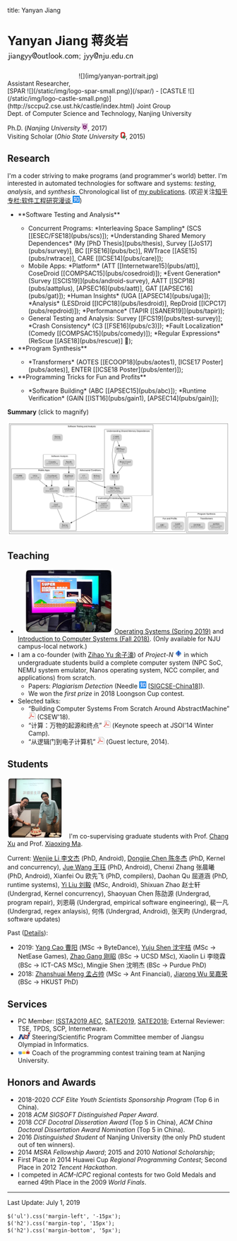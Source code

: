 title: Yanyan Jiang

# Yanyan Jiang 蒋炎岩 ![](img/email.png)

<div class="row gutter" markdown="1">
<div class="col-lg-3 col-md-3 col-sm-4 col-xs-5">
  <center>![](img/yanyan-portrait.jpg)</center>
</div>
Assistant Researcher,<br>[SPAR ![](/static/img/logo-spar-small.png)](/spar/) - [CASTLE ![](/static/img/logo-castle-small.png)](http://sccpu2.cse.ust.hk/castle/index.html) Joint Group<br>Dept. of Computer Science and Technology, Nanjing University

Ph.D. (*Nanjing University* ![](img/nju_logo.png), 2017)<br>Visiting Scholar (*Ohio State University* ![](img/buckeye.png), 2015)

</div>

## Research

I'm a coder striving to make programs (and programmer's world) better. I'm interested in automated technologies for software and systems: *testing*, *analysis*, and *synthesis*. Chronological list of [my publications](pub). (欢迎关注[知乎专栏:软件工程研究漫谈 ![](img/zhihu.png)](https://zhuanlan.zhihu.com/se-research))

<div class="row gutter" markdown="1">
<div class="col-lg-7 col-md-7 col-sm-12">
<ul>
  <li>**Software Testing and Analysis**</li>
  <ul>
    <li>Concurrent Programs: 
    *Interleaving Space Sampling*
    (SCS [[ESEC/FSE18](pubs/scs)]);
    *Understanding Shared Memory Dependences*
    (My [PhD Thesis](pubs/thesis),
    Survey [[JoS17](pubs/survey)],
    BC [[FSE16](pubs/bc)],
    RWTrace [[ASE15](pubs/rwtrace)],
    CARE [[ICSE14](pubs/care)]);
    </li>
    <li>Mobile Apps:
    *Platform*
    (ATT [[Internetware15](pubs/att)],
    CoseDroid [[COMPSAC15](pubs/cosedroid)]);
    *Event Generation*
    (Survey [[SCIS19]](pubs/android-survey), AATT [[SCP18](pubs/aattplus), [APSEC16](pubs/aatt)],
    GAT [[APSEC16](pubs/gat)]);
    *Human Insights*
    (UGA [[APSEC14](pubs/uga)]);
    *Analysis*
    (LESDroid [[ICPC18](pubs/lesdroid)],
    RepDroid [[ICPC17](pubs/repdroid)]);
    *Performance*
    (TAPIR [[SANER19]](pubs/tapir));</li>
    <li>General Testing and Analysis:
    Survey [[FCS19](pubs/test-survey)]; 
    *Crash Consistency* (C3 [[FSE16](pubs/c3)]); *Fault Localization* (Comedy [[COMPSAC15](pubs/comedy)]); *Regular Expressions* (ReScue [[ASE18](pubs/rescue)] 🏅);</li>
  </ul>
  <li>**Program Synthesis**</li>
  <ul>
    <li>*Transformers* (AOTES [[ECOOP18](pubs/aotes1), [ICSE17 Poster](pubs/aotes)], ENTER [[ICSE18 Poster](pubs/enter)]);</li>
  </ul>
  <li>**Programming Tricks for Fun and Profits**</li>
  <ul>
    <li>*Software Building* (ABC [[APSEC15](pubs/abc)]); *Runtime Verification* (GAIN [[IST16](pubs/gain1), [APSEC14](pubs/gain)]);</li>
  </ul>
</ul>
</div>

<div class="col-lg-5 col-md-5 col-sm-12" style="vertical-align:middle">

<b>Summary</b> (click to magnify)

<a href="summary"><img src="summary.svg"/></a>

</div>
</div>


## Teaching

* <img class="pull-right" style="margin-left:15px" width="200px" src="img/projectn.jpg"/>  [Operating Systems (Spring 2019)](/~jyywiki) and [Introduction to Computer Systems (Fall 2018)](/~jyywiki). (Only available for NJU campus-local network.)
* I am a co-founder (with [Zihao Yu 余子濠](https://sashimi-yzh.github.io)) of *Project-N* ![](img/logo-n.png) in which undergraduate students build a complete computer system (NPC SoC, NEMU system emulator, Nanos operating system, NCC compiler, and applications) from scratch. 
    * Papers: *Plagiarism Detection* (Needle [![](img/zhihu.png)](http://zhuanlan.zhihu.com/p/40568346) [[SIGCSE-China18](pubs/needle)]).
    * We won the *first prize* in 2018 Loongson Cup contest.
* Selected talks:
    * “Building Computer Systems From Scratch Around AbstractMachine” [![](/static/img/icon-pdf.png)](teach/am-talk.pdf) (CSEW'18).
    * “计算：万物的起源和终点” [![](/static/img/icon-pdf.png)](teach/20140121.pdf) (Keynote speech at JSOI'14 Winter Camp).
    * “从逻辑门到电子计算机” [![](/static/img/icon-pdf.png)](teach/20141008.pdf) (Guest lecture, 2014).

## Students

<img class="pull-left" width="125px" style="margin-right: 15px" src="img/yuju-cake.jpg"/>I'm co-supervising graduate students with Prof. [Chang Xu](http://cs.nju.edu.cn/changxu) and Prof. [Xiaoxing Ma](/~xxm).

Current: [Wenjie Li 李文杰](/people/wenjieli) (PhD, Android), [Dongjie Chen 陈冬杰](/~dongjie) (PhD, Kernel and concurrency), [Jue Wang 王珏](/people/juewang) (PhD, Android), Chenxi Zhang 张晨曦 (PhD, Android), Xianfei Ou 欧先飞 (PhD, compilers), Daohan Qu 屈道涵 (PhD, runtime systems), [Yi Liu 刘毅](/people/yiliu) (MSc, Android), Shixuan Zhao 赵士轩 (Undergrad, Kernel concurrency), Shaoyuan Chen 陈劭源 (Undergrad, program repair), 刘恩萌 (Undergrad, empirical software engineering), 裴一凡 (Undergrad, regex anlaysis), 何伟 (Undergrad, Android), 张天昀 (Undergrad, software updates)

Past ([Details](students)):

* 2019: [Yang Cao 曹阳](/people/yangcao) (MSc → ByteDance), [Yuju Shen 沈宇桔](/~yuju) (MSc → NetEase Games), [Zhao Gang 刚昭](https://hirico.moe) (BSc → UCSD MSc), Xiaolin Li 李晓霖 (BSc → ICT-CAS MSc), Mingjie Shen 沈明杰 (BSc → Purdue PhD)
* 2018: [Zhanshuai Meng 孟占帅](/people/zhanshuaimeng) (MSc → Ant Financial), [Jiarong Wu 吴嘉荣](http://home.cse.ust.hk/~jwubf/) (BSc → HKUST PhD)

## Services

* PC Member: [ISSTA2019 AEC](https://conf.researchr.org/track/issta-2019/issta-2019-papers), [SATE2019](https://sate2019.github.io), [SATE2018](http://sei.pku.edu.cn/~xiongyf04/confs/sate18/index_en.html); External Reviewer: TSE, TPDS, SCP, Internetware.
* ![](img/noi.png) Steering/Scientific Program Committee member of Jiangsu Olympiad in Informatics.
* ![](img/acmicpc.png) Coach of the programming contest training team at Nanjing University.

## Honors and Awards
* 2018-2020 *CCF Elite Youth Scientists Sponsorship Program* (Top 6 in China).
* 2018 *ACM SIGSOFT Distinguished Paper Award*.
* 2018 *CCF Docotral Disseration Award* (Top 5 in China), *ACM China Doctoral Dissertation Award Nomination* (Top 5 in China).
* 2016 *Distinguished Student* of Nanjing University (the only PhD student out of ten winners).
* 2014 *MSRA Fellowship Award*; 2015 and 2010 *National Scholarship*;
* First Place in 2014 Huawei Cup *Regional Programming Contest*; Second Place in 2012 *Tencent Hackathon*.
* I competed in *ACM-ICPC* regional contests for two Gold Medals and earned 49th Place in the 2009 *World Finals*.

<hr>

Last Update: July 1, 2019

~~~{.customjs}
$('ul').css('margin-left', '-15px');
$('h2').css('margin-top', '15px');
$('h2').css('margin-bottom', '5px');
~~~
